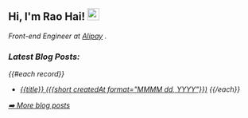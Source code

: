 <h2>Hi, I'm Rao Hai! <img src="https://github.githubassets.com/images/mona-whisper.gif" height="24" /></h2>
<p><em>Front-end Engineer at <a href="https://www.alipay.com/">Alipay</a> .


<h3> Latest Blog Posts: </h3>

{{#each record}}
  - [{{title}} ({{short createdAt format="MMMM dd, YYYY"}})](https://buzhou.top/blogs/{{slug}})
{{/each}}


<p>
  <p><a href="https://buzhou.top">➡️ More blog posts</a></p>
</p>
